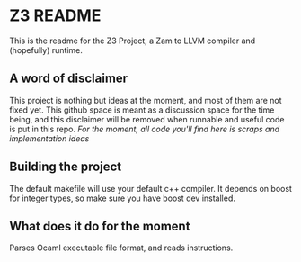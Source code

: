 Z3 README
=========

This is the readme for the Z3 Project, a Zam to LLVM compiler and (hopefully) runtime.

A word of disclaimer
--------------------

This project is nothing but ideas at the moment, and most of them are not fixed yet. This github space is meant as a discussion space for the time being, and this disclaimer will be removed when runnable and useful code is put in this repo. *For the moment, all code you'll find here is scraps and implementation ideas*

Building the project
--------------------

The default makefile will use your default c++ compiler. It depends on boost for integer types, so make sure you have boost dev installed.

What does it do for the moment
------------------------------

Parses Ocaml executable file format, and reads instructions.
